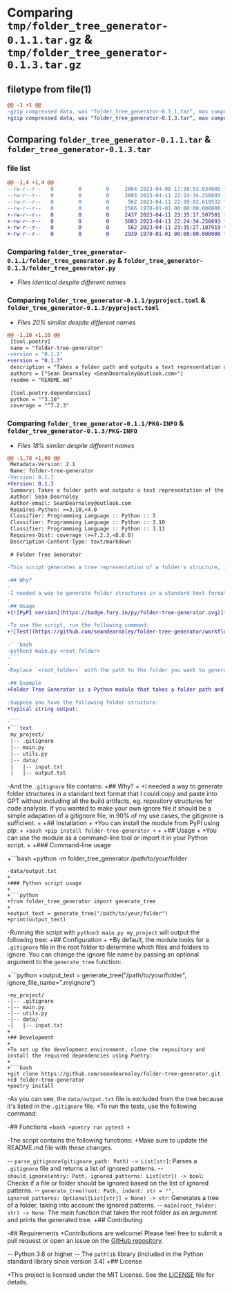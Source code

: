 # Comparing `tmp/folder_tree_generator-0.1.1.tar.gz` & `tmp/folder_tree_generator-0.1.3.tar.gz`

## filetype from file(1)

```diff
@@ -1 +1 @@
-gzip compressed data, was "folder_tree_generator-0.1.1.tar", max compression
+gzip compressed data, was "folder_tree_generator-0.1.3.tar", max compression
```

## Comparing `folder_tree_generator-0.1.1.tar` & `folder_tree_generator-0.1.3.tar`

### file list

```diff
@@ -1,4 +1,4 @@
--rw-r--r--   0        0        0     2064 2023-04-08 17:38:53.034685 folder_tree_generator-0.1.1/README.md
--rw-r--r--   0        0        0     3003 2023-04-11 22:24:34.256693 folder_tree_generator-0.1.1/folder_tree_generator.py
--rw-r--r--   0        0        0      562 2023-04-11 22:39:02.619532 folder_tree_generator-0.1.1/pyproject.toml
--rw-r--r--   0        0        0     2566 1970-01-01 00:00:00.000000 folder_tree_generator-0.1.1/PKG-INFO
+-rw-r--r--   0        0        0     2437 2023-04-11 23:35:17.507501 folder_tree_generator-0.1.3/README.md
+-rw-r--r--   0        0        0     3003 2023-04-11 22:24:34.256693 folder_tree_generator-0.1.3/folder_tree_generator.py
+-rw-r--r--   0        0        0      562 2023-04-11 23:35:27.187919 folder_tree_generator-0.1.3/pyproject.toml
+-rw-r--r--   0        0        0     2939 1970-01-01 00:00:00.000000 folder_tree_generator-0.1.3/PKG-INFO
```

### Comparing `folder_tree_generator-0.1.1/folder_tree_generator.py` & `folder_tree_generator-0.1.3/folder_tree_generator.py`

 * *Files identical despite different names*

### Comparing `folder_tree_generator-0.1.1/pyproject.toml` & `folder_tree_generator-0.1.3/pyproject.toml`

 * *Files 20% similar despite different names*

```diff
@@ -1,10 +1,10 @@
 [tool.poetry]
 name = "folder-tree-generator"
-version = "0.1.1"
+version = "0.1.3"
 description = "Takes a folder path and outputs a text representation of the folders and files, supports ignore files."
 authors = ["Sean Dearnaley <SeanDearnaley@outlook.com>"]
 readme = "README.md"
 
 [tool.poetry.dependencies]
 python = "^3.10"
 coverage = "^7.2.3"
```

### Comparing `folder_tree_generator-0.1.1/PKG-INFO` & `folder_tree_generator-0.1.3/PKG-INFO`

 * *Files 18% similar despite different names*

```diff
@@ -1,78 +1,99 @@
 Metadata-Version: 2.1
 Name: folder-tree-generator
-Version: 0.1.1
+Version: 0.1.3
 Summary: Takes a folder path and outputs a text representation of the folders and files, supports ignore files.
 Author: Sean Dearnaley
 Author-email: SeanDearnaley@outlook.com
 Requires-Python: >=3.10,<4.0
 Classifier: Programming Language :: Python :: 3
 Classifier: Programming Language :: Python :: 3.10
 Classifier: Programming Language :: Python :: 3.11
 Requires-Dist: coverage (>=7.2.3,<8.0.0)
 Description-Content-Type: text/markdown
 
 # Folder Tree Generator
 
-This script generates a tree representation of a folder's structure, including subfolders and files. It also takes into account `.gitignore` files to exclude ignored files and folders from the generated tree.
 
-## Why?
-
-I needed a way to generate folder structures in a standard text format that I could copy and paste into GPT without including all the build artifacts, eg. repository structures for code analysis.  If you wanted to make your own ignore file it should be a simple adapation of a gitignore file, in 90% of my use cases, the gitignore is sufficient.
-
-## Usage
+[![PyPI version](https://badge.fury.io/py/folder-tree-generator.svg)](https://badge.fury.io/py/folder-tree-generator)
 
-To use the script, run the following command:
+![Test](https://github.com/seandearnaley/folder-tree-generator/workflows/Run%20pytest/badge.svg)
 
-```bash
-python3 main.py <root_folder>
-```
-
-Replace `<root_folder>` with the path to the folder you want to generate the tree for.
 
-## Example
+Folder Tree Generator is a Python module that takes a folder path and outputs a text representation of the folders and files. It supports ignore files, such as `.gitignore`, to exclude certain files or folders from the output.
 
-Suppose you have the following folder structure:
+typical string output:
 
-```
+```text
 my_project/
 |-- .gitignore
 |-- main.py
 |-- utils.py
 |-- data/
 |   |-- input.txt
 |   |-- output.txt
 ```
 
-And the `.gitignore` file contains:
+## Why?
+
+I needed a way to generate folder structures in a standard text format that I could copy and paste into GPT without including all the build artifacts, eg. repository structures for code analysis.  If you wanted to make your own ignore file it should be a simple adapation of a gitignore file, in 90% of my use cases, the gitignore is sufficient.
+
+## Installation
+
+You can install the module from PyPI using pip:
+
+```bash
+pip install folder-tree-generator
+```
+
+## Usage
+
+You can use the module as a command-line tool or import it in your Python script.
+
+### Command-line usage
 
+```bash
+python -m folder_tree_generator /path/to/your/folder
 ```
-data/output.txt
+
+### Python script usage
+
+```python
+from folder_tree_generator import generate_tree
+
+output_text = generate_tree("/path/to/your/folder")
+print(output_text)
 ```
 
-Running the script with `python3 main.py my_project` will output the following tree:
+## Configuration
+
+By default, the module looks for a `.gitignore` file in the root folder to determine which files and folders to ignore. You can change the ignore file name by passing an optional argument to the `generate_tree` function:
 
+```python
+output_text = generate_tree("/path/to/your/folder", ignore_file_name=".myignore")
 ```
-my_project/
-|-- .gitignore
-|-- main.py
-|-- utils.py
-|-- data/
-|   |-- input.txt
+
+## Development
+
+To set up the development environment, clone the repository and install the required dependencies using Poetry:
+
+```bash
+git clone https://github.com/seandearnaley/folder-tree-generator.git
+cd folder-tree-generator
+poetry install
 ```
 
-As you can see, the `data/output.txt` file is excluded from the tree because it's listed in the `.gitignore` file.
+To run the tests, use the following command:
 
-## Functions
+```bash
+poetry run pytest
+```
 
-The script contains the following functions:
+Make sure to update the README.md file with these changes.
 
-- `parse_gitignore(gitignore_path: Path) -> List[str]`: Parses a `.gitignore` file and returns a list of ignored patterns.
-- `should_ignore(entry: Path, ignored_patterns: List[str]) -> bool`: Checks if a file or folder should be ignored based on the list of ignored patterns.
-- `generate_tree(root: Path, indent: str = "", ignored_patterns: Optional[List[str]] = None) -> str`: Generates a tree of a folder, taking into account the ignored patterns.
-- `main(root_folder: str) -> None`: The main function that takes the root folder as an argument and prints the generated tree.
+## Contributing
 
-## Requirements
+Contributions are welcome! Please feel free to submit a pull request or open an issue on the [GitHub repository](https://github.com/seandearnaley/folder-tree-generator).
 
-- Python 3.6 or higher
-- The `pathlib` library (included in the Python standard library since version 3.4)
+## License
 
+This project is licensed under the MIT License. See the [LICENSE](LICENSE) file for details.
```

